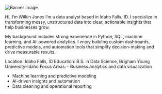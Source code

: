 ![Banner Image]("banner.gif")

Hi, I’m Wilkin Jones
I’m a data analyst based in Idaho Falls, ID. I specialize in transforming messy, unstructured data into clear, actionable insights that help businesses grow.

My background includes strong experience in Python, SQL, machine learning, and AI-powered analytics. I enjoy building custom dashboards, predictive models, and automation tools that simplify decision-making and drive measurable results.

Location: Idaho Falls, ID
Education: B.S. in Data Science, Brigham Young University–Idaho
Focus Areas: - Business analytics and data visualization
- Machine learning and predictive modeling
- AI-driven insights and automation
- Data cleaning and operational reporting
